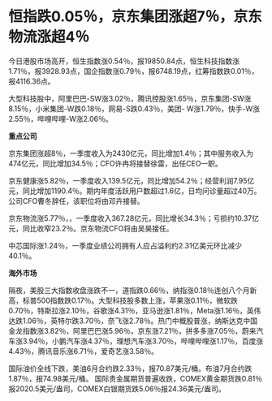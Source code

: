 # 恒指跌0.05％，京东集团涨超7％，京东物流涨超4％

今日港股市场高开，恒生指数涨0.54％，报19850.84点，恒生科技指数涨1.71％，报3928.93点，国企指数涨0.79％，报6748.19点，红筹指数跌0.01％，报4116.36点。

大型科技股中，阿里巴巴-SW涨3.02％，腾讯控股涨1.65％，京东集团-SW涨8.15％，小米集团-W跌0.18％，网易-S跌0.43％，美团-
W涨1.79％，快手-W涨2.55％，哔哩哔哩-W涨2.06％。

**重点公司**

京东集团涨超8％，一季度收入为2430亿元，同比增加1.4％；其中服务收入为474亿元，同比增加34.5％；CFO许冉将接替徐雷，出任CEO一职。

京东健康涨5.82％，一季度收入139.5亿元，同比增加54.2％；经营利润7.95亿元，同比增加1190.4％。期内年度活跃用户数超过1.6亿，日均问诊量超过40万。公司CFO曹冬辞任，该职位将由邓卉接替。

京东物流涨5.77％，，一季度收入367.28亿元，同比增长34.3％；亏损约10.37亿元，同比收窄23.2％。京东物流CFO将由吴昊接任。

中芯国际涨1.24％，一季度业绩公司拥有人应占溢利约2.31亿美元环比减少40.1％。

**海外市场**

隔夜，美股三大指数收盘涨跌不一，道指跌0.66％，纳指涨0.18％连创八个月新高，标普500指数跌0.17％。大型科技股多数上涨，苹果涨0.11％，微软跌0.70％，特斯拉涨2.10％，谷歌涨4.31％，亚马逊涨1.81％，Meta涨1.16％，英伟达跌1.06％，英特尔跌3.70％，奈飞涨2.78％。热门中概股普涨，纳斯达克中国金龙指数涨3.82％，阿里巴巴涨5.96％，京东涨7.21％，拼多多涨7.05％，蔚来汽车涨3.94％，小鹏汽车涨4.37％，理想汽车涨3.70％，哔哩哔哩涨1.17％，百度涨4.43％，腾讯音乐涨6.71％，爱奇艺涨3.58％。

国际油价全线下跌，美油6月合约跌2.33％，报70.87美元/桶。布油7月合约跌1.87％，报74.98美元/桶。
国际贵金属期货普遍收跌，COMEX黄金期货跌0.81％报2020.5美元/盎司，COMEX白银期货跌5.06％报24.36美元/盎司。

